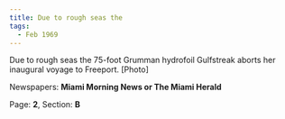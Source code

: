 ```yaml
---  
title: Due to rough seas the  
tags:  
  - Feb 1969  
---  
```

  
Due to rough seas the 75-foot Grumman hydrofoil Gulfstreak aborts her inaugural voyage to Freeport. [Photo]  
  
Newspapers: **Miami Morning News or The Miami Herald**  
  
Page: **2**, Section: **B** 
